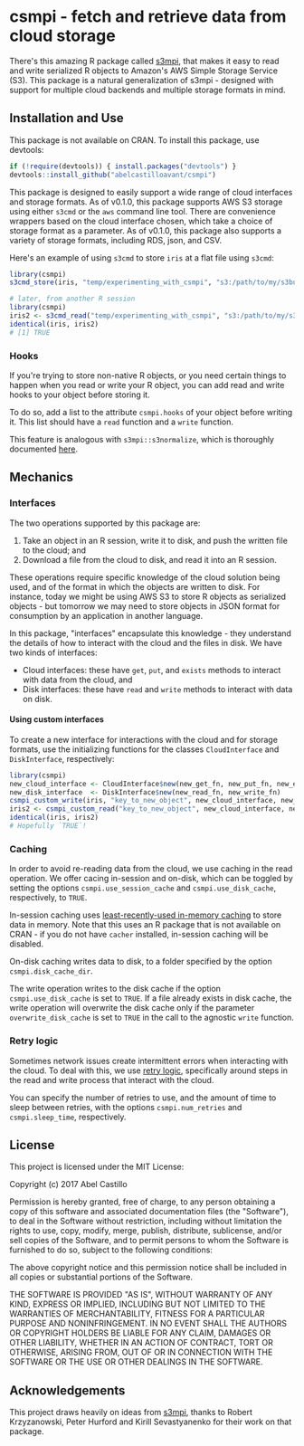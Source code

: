 # csmpi - fetch and retrieve data from cloud storage

There's this amazing R package called [s3mpi](https://github.com/robertzk/s3mpi/), that makes it
easy to read and write serialized R objects to Amazon's AWS Simple Storage Service (S3). This
package is a natural generalization of s3mpi - designed with support for multiple cloud
backends and multiple storage formats in mind.


## Installation and Use

This package is not available on CRAN. To install this package, use devtools:
```r
if (!require(devtools)) { install.packages("devtools") }
devtools::install_github("abelcastilloavant/csmpi")
```

This package is designed to easily support a wide range of cloud interfaces and storage formats.
As of v0.1.0, this package supports AWS S3 storage using either `s3cmd` or the `aws` command line tool.
There are convenience wrappers based on the cloud interface chosen, which take a choice of storage
format as a parameter.  As of v0.1.0, this package also supports a variety of storage formats,
including RDS, json, and CSV.

Here's an example of using `s3cmd` to store `iris` at a flat file using `s3cmd`:
```r
library(csmpi)
s3cmd_store(iris, "temp/experimenting_with_csmpi", "s3:/path/to/my/s3bucket", storage_format = "table")

# later, from another R session
library(csmpi)
iris2 <- s3cmd_read("temp/experimenting_with_csmpi", "s3:/path/to/my/s3bucket", storage_format = "table")
identical(iris, iris2)
# [1] TRUE

```

### Hooks

If you're trying to store non-native R objects, or you need certain things to happen when you read
or write your R object, you can add read and write hooks to your object before storing it.

To do so, add a list to the attribute `csmpi.hooks` of your object before writing it. This list
should have a `read` function and a `write` function.

This feature is analogous with `s3mpi::s3normalize`, which is thoroughly documented
[here](https://github.com/robertzk/s3mpi/blob/master/R/s3normalize.R).


## Mechanics

### Interfaces

The two operations supported by this package are:
1. Take an object in an R session, write it to disk, and push the written file to the cloud; and
2. Download a file from the cloud to disk, and read it into an R session.

These operations require specific knowledge of the cloud solution being used, and of the format in
which the objects are written to disk. For instance, today we might be using AWS S3 to store R
objects as serialized objects - but tomorrow we may need to store objects in JSON format for
consumption by an application in another language.

In this package, "interfaces" encapsulate this knowledge - they understand the details of how to
interact with the cloud and the files in disk. We have two kinds of interfaces:
* Cloud interfaces: these have `get`, `put`, and `exists` methods to interact with data from the cloud, and
* Disk interfaces: these have `read` and `write` methods to interact with data on disk.

#### Using custom interfaces
To create a new interface for interactions with the cloud and for storage formats, use the initializing
functions for the classes `CloudInterface` and `DiskInterface`, respectively:
```r
library(csmpi)
new_cloud_interface <- CloudInterface$new(new_get_fn, new_put_fn, new_exists_fn)
new_disk_interface  <- DiskInterface$new(new_read_fn, new_write_fn)
csmpi_custom_write(iris, "key_to_new_object", new_cloud_interface, new_disk_interface)
iris2 <- csmpi_custom_read("key_to_new_object", new_cloud_interface, new_disk_interface)
identical(iris, iris2)
# Hopefully `TRUE`!
```

### Caching

In order to avoid re-reading data from the cloud, we use caching in the read operation. We offer
cacing in-session and on-disk, which can be toggled by setting the options `csmpi.use_session_cache`
and `csmpi.use_disk_cache`, respectively, to `TRUE`.

In-session caching uses [least-recently-used in-memory caching](https://github.com/kirillseva/cacher)
to store data in memory. Note that this uses an R package that is not available on CRAN - if you do
not have `cacher` installed, in-session caching will be disabled.

On-disk caching writes data to disk, to a folder specified by the option
`csmpi.disk_cache_dir`.

The write operation writes to the disk cache if the option `csmpi.use_disk_cache` is set to `TRUE`.
If a file already exists in disk cache, the write operation will overwrite the disk cache only if the
parameter `overwrite_disk_cache` is set to `TRUE` in the call to the agnostic `write` function.


### Retry logic

Sometimes network issues create intermittent errors when interacting with the cloud. To deal with
this, we use [retry logic](https:://github.com/peterhurford/handlr), specifically around steps in
the read and write process that interact with the cloud.

You can specify the number of retries to use, and the amount of time to sleep between retries, with
the options `csmpi.num_retries` and `csmpi.sleep_time`, respectively.


## License

This project is licensed under the MIT License:

Copyright (c) 2017 Abel Castillo

Permission is hereby granted, free of charge, to any person obtaining
a copy of this software and associated documentation files (the
"Software"), to deal in the Software without restriction, including
without limitation the rights to use, copy, modify, merge, publish,
distribute, sublicense, and/or sell copies of the Software, and to
permit persons to whom the Software is furnished to do so, subject to
the following conditions:

The above copyright notice and this permission notice shall be included
in all copies or substantial portions of the Software.

THE SOFTWARE IS PROVIDED "AS IS", WITHOUT WARRANTY OF ANY KIND,
EXPRESS OR IMPLIED, INCLUDING BUT NOT LIMITED TO THE WARRANTIES OF
MERCHANTABILITY, FITNESS FOR A PARTICULAR PURPOSE AND NONINFRINGEMENT.
IN NO EVENT SHALL THE AUTHORS OR COPYRIGHT HOLDERS BE LIABLE FOR ANY
CLAIM, DAMAGES OR OTHER LIABILITY, WHETHER IN AN ACTION OF CONTRACT,
TORT OR OTHERWISE, ARISING FROM, OUT OF OR IN CONNECTION WITH THE
SOFTWARE OR THE USE OR OTHER DEALINGS IN THE SOFTWARE.


## Acknowledgements

This project draws heavily on ideas from [s3mpi](https://github.com/robertzk/s3mpi/),
thanks to Robert Krzyzanowski, Peter Hurford and Kirill Sevastyanenko for their work on that
package.
